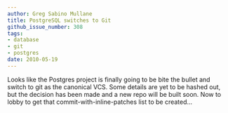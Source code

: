 ```yaml
---
author: Greg Sabino Mullane
title: PostgreSQL switches to Git
github_issue_number: 308
tags:
- database
- git
- postgres
date: 2010-05-19
---
```




Looks like the Postgres project is finally going to be bite the bullet and switch to git as the canonical VCS. Some details are yet to be hashed out, but the decision has been made and a new repo will be built soon. Now to lobby to get that commit-with-inline-patches list to be created...


